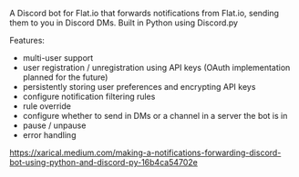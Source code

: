 A Discord bot for Flat.io that forwards notifications from Flat.io, sending them to you in Discord DMs. Built in Python using Discord.py

Features:
- multi-user support
- user registration / unregistration using API keys (OAuth implementation planned for the future)
- persistently storing user preferences and encrypting API keys
- configure notification filtering rules
- rule override
- configure whether to send in DMs or a channel in a server the bot is in
- pause / unpause
- error handling

https://xarical.medium.com/making-a-notifications-forwarding-discord-bot-using-python-and-discord-py-16b4ca54702e
